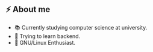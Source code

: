 ## ⚡ About me

- 📚 Currently studying computer science at university.
- 🌱 Trying to learn backend.
- 🐧 GNU/Linux Enthusiast.
